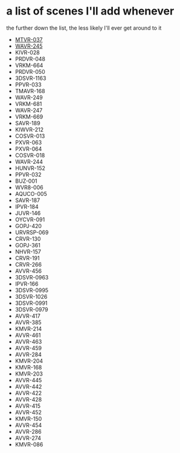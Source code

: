 # a list of scenes I'll add whenever
the further down the list, the less likely I'll ever get around to it

* [MTVR-037](https://github.com/vt-idiot/JAV-VR-JSON/blob/main/MTVR/MTVR-037.json)
* [WAVR-245](https://github.com/vt-idiot/JAV-VR-JSON/blob/main/WAVR/WAVR-245.json)
* KIVR-028
* PRDVR-048
* VRKM-664
* PRDVR-050
* 3DSVR-1163
* PPVR-033
* TMAVR-168
* WAVR-249
* VRKM-681
* WAVR-247
* VRKM-669
* SAVR-189
* KIWVR-212
* COSVR-013
* PXVR-063
* PXVR-064
* COSVR-018
* WAVR-244
* HUNVR-152
* PPVR-032
* BUZ-001
* WVR8-006
* AQUCO-005
* SAVR-187
* IPVR-184
* JUVR-146
* OYCVR-091
* GOPJ-420
* URVRSP-069
* CRVR-130
* GOPJ-361
* NHVR-157
* CRVR-191
* CRVR-266
* AVVR-456
* 3DSVR-0963
* IPVR-166
* 3DSVR-0995
* 3DSVR-1026
* 3DSVR-0991
* 3DSVR-0979
* AVVR-417
* AVVR-385
* KMVR-214
* AVVR-461
* AVVR-463
* AVVR-459
* AVVR-284
* KMVR-204
* KMVR-168
* KMVR-203
* AVVR-445
* AVVR-442
* AVVR-422
* AVVR-428
* AVVR-415
* AVVR-452
* KMVR-150
* AVVR-454
* AVVR-286
* AVVR-274
* KMVR-086
